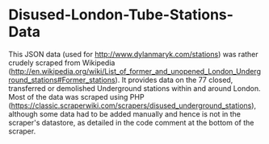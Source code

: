 Disused-London-Tube-Stations-Data
=================================

This JSON data (used for http://www.dylanmaryk.com/stations) was rather crudely scraped from Wikipedia (http://en.wikipedia.org/wiki/List_of_former_and_unopened_London_Underground_stations#Former_stations). It provides data on the 77 closed, transferred or demolished Underground stations within and around London. Most of the data was scraped using PHP (https://classic.scraperwiki.com/scrapers/disused_underground_stations), although some data had to be added manually and hence is not in the scraper's datastore, as detailed in the code comment at the bottom of the scraper.
